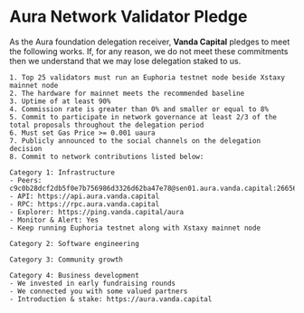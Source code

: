 # Aura Network Validator Pledge

As the Aura foundation delegation receiver, **Vanda Capital** pledges to meet the following works. If, for any reason, we do not meet these commitments then we understand that we may lose delegation staked to us.

    1. Top 25 validators must run an Euphoria testnet node beside Xstaxy mainnet node
    2. The hardware for mainnet meets the recommended baseline
    3. Uptime of at least 90%
    4. Commission rate is greater than 0% and smaller or equal to 8%
    5. Commit to participate in network governance at least 2/3 of the total proposals throughout the delegation period
    6. Must set Gas Price >= 0.001 uaura
    7. Publicly announced to the social channels on the delegation decision
    8. Commit to network contributions listed below:

    Category 1: Infrastructure
    - Peers: c9c0b28dcf2db5f0e7b756986d3326d62ba47e78@sen01.aura.vanda.capital:26656
    - API: https://api.aura.vanda.capital
    - RPC: https://rpc.aura.vanda.capital
    - Explorer: https://ping.vanda.capital/aura
    - Monitor & Alert: Yes
    - Keep running Euphoria testnet along with Xstaxy mainnet node

    Category 2: Software engineering

    Category 3: Community growth

    Category 4: Business development
    - We invested in early fundraising rounds
    - We connected you with some valued partners
    - Introduction & stake: https://aura.vanda.capital

